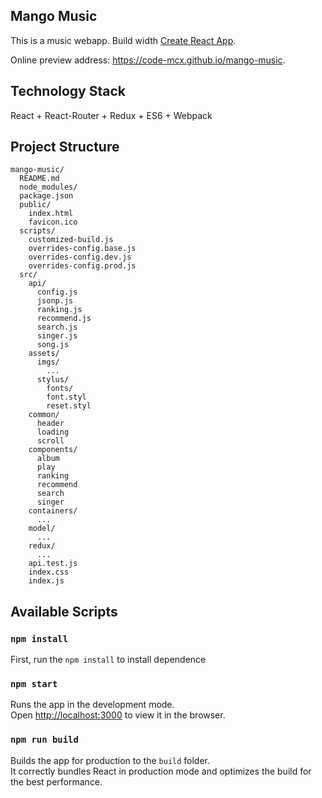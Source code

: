 ## Mango Music

This is a music webapp. Build width [Create React App](https://github.com/facebookincubator/create-react-app).

Online preview address: https://code-mcx.github.io/mango-music.

## Technology Stack

React + React-Router + Redux + ES6 + Webpack

## Project Structure

```
mango-music/
  README.md
  node_modules/
  package.json
  public/
    index.html
    favicon.ico
  scripts/
    customized-build.js
    overrides-config.base.js
    overrides-config.dev.js
    overrides-config.prod.js
  src/
    api/
      config.js
      jsonp.js
      ranking.js
      recommend.js
      search.js
      singer.js
      song.js
    assets/
      imgs/
        ...
      stylus/
        fonts/
        font.styl
        reset.styl
    common/
      header
      loading
      scroll
    components/
      album
      play
      ranking
      recommend
      search
      singer
    containers/
      ...
    model/
      ...
    redux/
      ...
    api.test.js
    index.css
    index.js
```

## Available Scripts

### `npm install`

First, run the `npm install` to install dependence

### `npm start`

Runs the app in the development mode.<br>
Open [http://localhost:3000](http://localhost:3000) to view it in the browser.

### `npm run build`

Builds the app for production to the `build` folder.<br>
It correctly bundles React in production mode and optimizes the build for the best performance.
